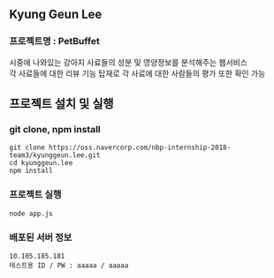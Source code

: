 ## Kyung Geun Lee
### 프로젝트명 : PetBuffet
시중에 나와있는 강아지 사료들의 성분 및 영양정보를 분석해주는 웹서비스  
각 사료들에 대한 리뷰 기능 탑재로 각 사료에 대한 사람들의 평가 또한 확인 가능


## 프로젝트 설치 및 실행
### git clone, npm install
    git clone https://oss.navercorp.com/nbp-internship-2018-team3/kyunggeun.lee.git
    cd kyunggeun.lee
    npm install


### 프로젝트 실행
    node app.js

### 배포된 서버 정보
    10.105.185.181
    테스트용 ID / PW : aaaaa / aaaaa
